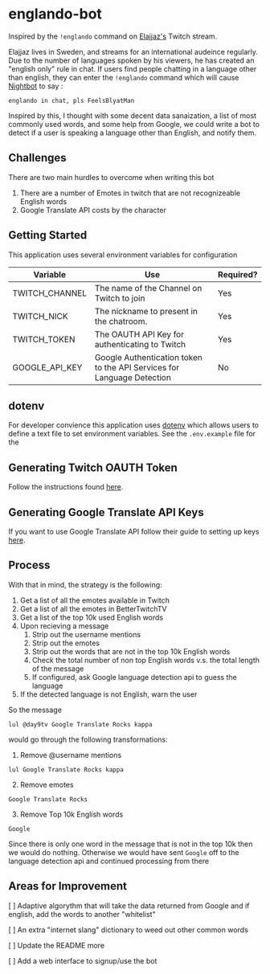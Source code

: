 # englando-bot

Inspired by the `!englando` command on [Elajjaz's](https://www.twitch.tv/elajjaz) Twitch stream.

Elajjaz lives in Sweden, and streams for an international audeince regularly. Due to the number of languages spoken by his viewers, he has created an "english only" rule in chat. If users find people chatting in a language other than english, they can enter the `!englando` command which will cause [Nightbot](https://beta.nightbot.tv/) to say :

```
englando in chat, pls FeelsBlyatMan
```

Inspired by this, I thought with some decent data sanaization, a list of most commonly used words, and some help from Google, we could write a bot to detect if a user is speaking a language other than English, and notify them.

## Challenges 

There are two main hurdles to overcome when writing this bot

1. There are a number of Emotes in twitch that are not recognizeable English words
2. Google Translate API costs by the character 

## Getting Started

This application uses several environment variables for configuration

| Variable   | Use  | Required? |
|------------|------|-----------|
|TWITCH_CHANNEL| The name of the Channel on Twitch to join | Yes |
|TWITCH_NICK| The nickname to present in the chatroom. | Yes |
|TWITCH_TOKEN| The OAUTH API Key for authenticating to Twitch | Yes |
|GOOGLE_API_KEY| Google Authentication token to the API Services for Language Detection  | No |

## dotenv

For developer convience this application uses [dotenv](https://www.npmjs.com/package/dotenv) which allows users to define a text file to set environment variables. See the `.env.example` file for the 

## Generating Twitch OAUTH Token

Follow the instructions found [here](https://help.twitch.tv/customer/portal/articles/1302780-twitch-irc).

## Generating Google Translate API Keys

If you want to use Google Translate API follow their guide to setting up keys [here](https://cloud.google.com/translate/docs/getting-started).

## Process 
With that in mind, the strategy is the following:

1. Get a list of all the emotes available in Twitch
2. Get a list of all the emotes in BetterTwitchTV
3. Get a list of the top 10k used English words
4. Upon recieving a message
    1. Strip out the username mentions
    2. Strip out the emotes
    3. Strip out the words that are not in the top 10k English words
    4. Check the total number of non top English words v.s. the total length of the message
    5. If configured, ask Google language detection api to guess the language
5. If the detected language is not English, warn the user

So the message 
```
lul @day9tv Google Translate Rocks kappa
```
would go through the following transformations:

1. Remove @username mentions

```
lul Google Translate Rocks kappa
```

2. Remove emotes
```
Google Translate Rocks
```

3. Remove Top 10k English words
```
Google
```

Since there is only one word in the message that is not in the top 10k then we would do nothing. Otherwise we would have sent  `Google` off to the language detection api and continued processing from there

## Areas for Improvement
[ ] Adaptive algorythm that will take the data returned from Google and if english, add the words to another "whitelist"

[ ] An extra "internet slang" dictionary to weed out other common words

[ ] Update the README more

[ ] Add a web interface to signup/use the bot
